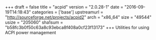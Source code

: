 +++
draft = false
title = "acpid"
version = "2.0.28-1"
date = "2016-09-19T14:18:43"
categories = ['base']
upstreamurl = "http://sourceforge.net/projects/acpid2"
arch = "x86_64"
size = "49544"
usize = "205060"
sha1sum = "b58fc3b0f50c63a8c93ebca8f408a0cf23f13173"
+++
Utilities for using ACPI power management